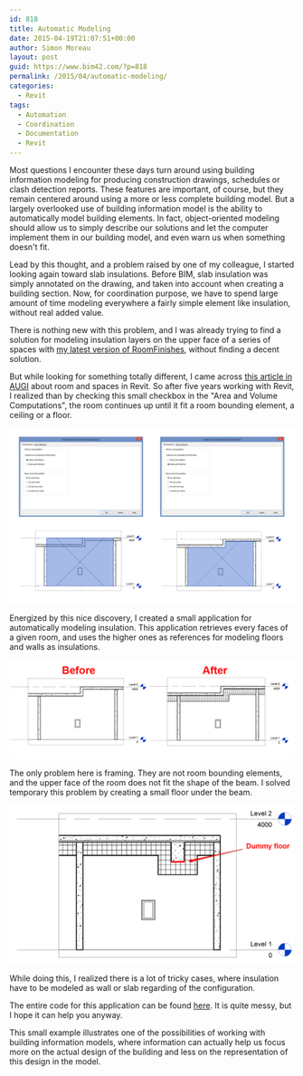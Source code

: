 ```yaml
---
id: 818
title: Automatic Modeling
date: 2015-04-19T21:07:51+00:00
author: Simon Moreau
layout: post
guid: https://www.bim42.com/?p=818
permalink: /2015/04/automatic-modeling/
categories:
  - Revit
tags:
  - Automation
  - Coordination
  - Documentation
  - Revit
---
```

Most questions I encounter these days turn around using building information modeling for producing construction drawings, schedules or clash detection reports. These features are important, of course, but they remain centered around using a more or less complete building model. But a largely overlooked use of building information model is the ability to automatically model building elements. In fact, object-oriented modeling should allow us to simply describe our solutions and let the computer implement them in our building model, and even warn us when something doesn't fit.

Lead by this thought, and a problem raised by one of my colleague, I started looking again toward slab insulations. Before BIM, slab insulation was simply annotated on the drawing, and taken into account when creating a building section. Now, for coordination purpose, we have to spend large amount of time modeling everywhere a fairly simple element like insulation, without real added value.

There is nothing new with this problem, and I was already trying to find a solution for modeling insulation layers on the upper face of a series of spaces with [my latest version of RoomFinishes](https://www.bim42.com/2014/08/room-finishes-update/), without finding a decent solution.

But while looking for something totally different, I came across [this article in AUGI](https://www.augi.com/library/using-rooms-spaces-for-leverage-in-revit-mep) about room and spaces in Revit. So after five years working with Revit, I realized than by checking this small checkbox in the "Area and Volume Computations", the room continues up until it fit a room bounding element, a ceiling or a floor.

![VolumeComputation](/assets/2015/04/VolumeComputation.png)

Energized by this nice discovery, I created a small application for automatically modeling insulation. This application retrieves every faces of a given room, and uses the higher ones as references for modeling floors and walls as insulations.

![Insulation](/assets/2015/04/Insulation.png)

The only problem here is framing. They are not room bounding elements, and the upper face of the room does not fit the shape of the beam. I solved temporary this problem by creating a small floor under the beam.

![beam](/assets/2015/04/beam.png)

While doing this, I realized there is a lot of tricky cases, where insulation have to be modeled as wall or slab regarding of the configuration.

The entire code for this application can be found [here](http://pastebin.com/Xzm90tdi). It is quite messy, but I hope it can help you anyway.

This small example illustrates one of the possibilities of working with building information models, where information can actually help us focus more on the actual design of the building and less on the representation of this design in the model.